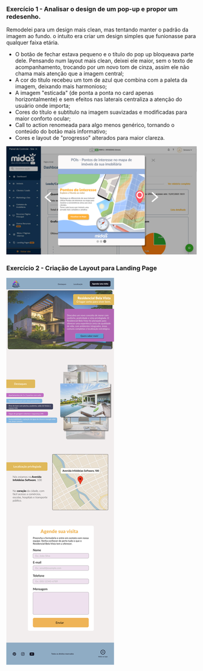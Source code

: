 ### Exercício 1 - Analisar o design de um pop-up e propor um redesenho.
Remodelei para um design mais clean, mas tentando manter o padrão da imagem ao fundo. o intuito era criar um design simples que funionasse para qualquer faixa etária.
- O botão de fechar estava pequeno e o título do pop up bloqueava parte dele. Pensando num layout mais clean, deixei ele maior, sem o texto de acompanhamento, trocando por um novo tom de cinza, assim ele não chama mais atenção que a imagem central;
- A cor do título recebeu um tom de azul que combina com a paleta da imagem, deixando mais harmonioso;
- A imagem "esticada" (de ponta a ponta no card apenas horizontalmente) e sem efeitos nas laterais centraliza a atenção do usuário onde importa;
- Cores do título e subtítulo na imagem suavizadas e modificadas para maior conforto ocular;
- Call to action renomeada para algo menos genérico, tornando o conteúdo do botão mais informativo;
- Cores e layout de "progresso" alterados para maior clareza.

![alt text](images/pop-up-2.png)

### Exercício 2 - Criação de Layout para Landing Page
![alt text](images/landing-page.png)